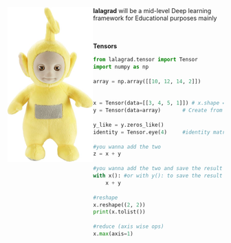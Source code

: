 <img style="float: left" src=./lalagrad/utils/img/lala.jpeg alt=drawing width=200/>
<b>lalagrad</b> will be a mid-level Deep learning framework for Educational purposes mainly


<br><br>
<b>Tensors</b>

```python
from lalagrad.tensor import Tensor
import numpy as np

array = np.array([[10, 12, 14, 2]])


x = Tensor(data=[[3, 4, 5, 1]]) # x.shape => (1, 3)
y = Tensor(data=array)       # Create from np array

y_like = y.zeros_like()
identity = Tensor.eye(4)     #identity matrice

#you wanna add the two
z = x + y

#you wanna add the two and save the result in one of them
with x(): #or with y(): to save the result on y
    x + y

#reshape
x.reshape((2, 2))
print(x.tolist())

#reduce (axis wise ops)
x.max(axis=1)

```